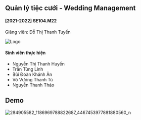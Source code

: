 
## Quản lý tiệc cưới - Wedding Management


#### [2021-2022] SE104.M22 
Giảng viên: Đỗ Thị Thanh Tuyền







![Logo](https://portal.uit.edu.vn/Styles/profi/images/logo186x150.png)


#### Sinh viên thực hiện
- Nguyễn Thị Thanh Huyền 
- Trần Tùng Linh 
- Bùi Đoàn Khánh Ân
- Võ Vương Thanh Tú
- Nguyễn Thanh Thảo



## Demo

![284905582_1186969788822687_4467453977881880560_n](https://user-images.githubusercontent.com/97234913/172004415-adc5d954-4838-4b7d-a0a7-88024935f72b.png)




